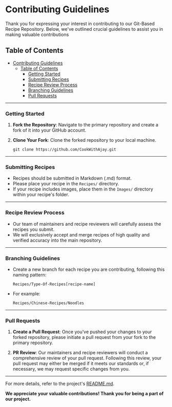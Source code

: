 # Contributing Guidelines
Thank you for expressing your interest in contributing to our Git-Based Recipe Repository. Below, we've outlined crucial guidelines to assist you in making valuable contributions

## Table of Contents

- [Contributing Guidelines](#contributing-guidelines)
  - [Table of Contents](#table-of-contents)
    - [Getting Started](#getting-started)
    - [Submitting Recipes](#submitting-recipes)
    - [Recipe Review Process](#recipe-review-process)
    - [Branching Guidelines](#branching-guidelines)
    - [Pull Requests](#pull-requests)

---

### Getting Started

1. **Fork the Repository**: Navigate to the primary repository and create a fork of it into your GitHub account.

2. **Clone Your Fork**: Clone the forked repository to your local machine.

    ```
    git clone https://github.com/CookWithAjay.git
    ```

---

### Submitting Recipes

- Recipes should be submitted in Markdown (.md) format.
- Please place your recipe in the `Recipes/` directory.
- If your recipe includes images, place them in the `Images/` directory within your recipe's folder.

---

### Recipe Review Process

- Our team of maintainers and recipe reviewers will carefully assess the recipes you submit.
- We will exclusively accept and merge recipes of high quality and verified accuracy into the main repository.

---

### Branching Guidelines

- Create a new branch for each recipe you are contributing, following this naming pattern:

    ```
    Recipes/Type-Of-Recipes[recipe-name]
    ```
    
- For example:

    ```
    Recipes/Chinese-Recipes/Noodles
    ```

---

### Pull Requests

1. **Create a Pull Request**: Once you've pushed your changes to your forked repository, please initiate a pull request from your fork to the primary repository.

2. **PR Review**: Our maintainers and recipe reviewers will conduct a comprehensive review of your pull request. Following this review, your pull request may either be merged if it meets our standards or, if necessary, we may request specific changes from you.

---

For more details, refer to the project's [README.md](README.md).

**We appreciate your valuable contributions! Thank you for being a part of our project.**
